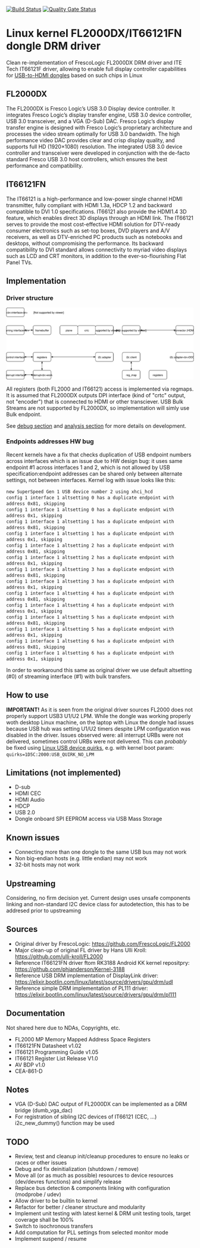 [![Build Status](https://travis-ci.org/klogg/fl2000_drm.svg?branch=master)](https://travis-ci.org/klogg/fl2000_drm) [![Quality Gate Status](https://sonarcloud.io/api/project_badges/measure?project=klogg_fl2000_drm&metric=alert_status)](https://sonarcloud.io/dashboard?id=klogg_fl2000_drm)

# Linux kernel FL2000DX/IT66121FN dongle DRM driver

Clean re-implementation of FrescoLogic FL2000DX DRM driver and ITE Tech IT66121F driver, allowing to enable full display controller capabilities for [USB-to-HDMI dongles](https://www.aliexpress.com/item/HD-1080P-USB-3-0-To-HDMI-External-Video-Graphic-Card-Multi-Display-Cable-Adapter-Converter/32808836824.html?spm=a2g0s.9042311.0.0.4a9f4c4dow19O6) based on such chips in Linux

## FL2000DX
The FL2000DX is Fresco Logic’s USB 3.0 Display device controller. It integrates Fresco Logic’s display transfer engine, USB 3.0 device controller, USB 3.0 transceiver, and a VGA (D-Sub) DAC. Fresco Logic’s display transfer engine is designed with Fresco Logic’s proprietary architecture and processes the video stream optimally for USB 3.0 bandwidth. The high performance video DAC provides clear and crisp display quality, and supports full HD (1920×1080) resolution. The integrated USB 3.0 device controller and transceiver were developed in conjunction with the de-facto standard Fresco USB 3.0 host controllers, which ensures the best performance and compatibility.

## IT66121FN
The IT66121 is a high-performance and low-power single channel HDMI transmitter, fully compliant with HDMI 1.3a, HDCP 1.2 and backward compatible to DVI 1.0 specifications. IT66121 also provide the HDMI1.4 3D feature, which enables direct 3D displays through an HDMI link. The IT66121 serves to provide the most cost-effective HDMI solution for DTV-ready consumer electronics such as set-top boxes, DVD players and A/V receivers, as well as DTV-enriched PC products such as notebooks and desktops, without compromising the performance. Its backward compatibility to DVI standard allows connectivity to myriad video displays such as LCD and CRT monitors, in addition to the ever-so-flourishing Flat Panel TVs.

## Implementation

### Driver structure
![Diagram](fl2000.svg)

All registers (both FL2000 and IT66121) access is implemented via regmaps. It is assumed that FL2000DX outputs DPI interface (kind of "crtc" output, not "encoder") that is connected to HDMI or other transciever. USB Bulk Streams are not supported by FL2000DX, so implementation will simly use Bulk endpoint.

See [debug section](https://github.com/klogg/fl2000_drm/blob/master/DEBUG.md) and [analysis section](https://github.com/klogg/fl2000_drm/blob/master/ANALYSIS.md) for more details on development.

### Endpoints addresses HW bug
Recent kernels have a fix that checks duplication of USB endpoint numbers across interfaces which is an issue due to HW design bug: it uses same endpoint #1 across interfaces 1 and 2, which is not allowed by USB specification:endpoint addresses can be shared only between alternate settings, not between interfaces. Kernel log with issue looks like this:
```
new SuperSpeed Gen 1 USB device number 2 using xhci_hcd
config 1 interface 1 altsetting 0 has a duplicate endpoint with address 0x81, skipping
config 1 interface 1 altsetting 0 has a duplicate endpoint with address 0x1, skipping
config 1 interface 1 altsetting 1 has a duplicate endpoint with address 0x81, skipping
config 1 interface 1 altsetting 1 has a duplicate endpoint with address 0x1, skipping
config 1 interface 1 altsetting 2 has a duplicate endpoint with address 0x81, skipping
config 1 interface 1 altsetting 2 has a duplicate endpoint with address 0x1, skipping
config 1 interface 1 altsetting 3 has a duplicate endpoint with address 0x81, skipping
config 1 interface 1 altsetting 3 has a duplicate endpoint with address 0x1, skipping
config 1 interface 1 altsetting 4 has a duplicate endpoint with address 0x81, skipping
config 1 interface 1 altsetting 4 has a duplicate endpoint with address 0x1, skipping
config 1 interface 1 altsetting 5 has a duplicate endpoint with address 0x81, skipping
config 1 interface 1 altsetting 5 has a duplicate endpoint with address 0x1, skipping
config 1 interface 1 altsetting 6 has a duplicate endpoint with address 0x81, skipping
config 1 interface 1 altsetting 6 has a duplicate endpoint with address 0x1, skipping
```
In order to workaround this same as original driver we use default altsetting (#0) of streaming interface (#1) with bulk transfers.

## How to use
**IMPORTANT!** As it is seen from the original driver sources FL2000 does not properly support USB3 U1/U2 LPM. While the dongle was working properly woth desktop Linux machine, on the laptop with Linux the dongle had issues because USB hub was setting U1/U2 timers despite LPM configuration was disabled in the driver. Issues observed were: all interrupt URBs were not delivered, sometimes control URBs were not delivered. This can *probably* be fixed using [Linux USB device quirks](https://elixir.bootlin.com/linux/latest/source/drivers/usb/core/quirks.c), e.g. with kernel boot param:<br> `quirks=1D5C:2000:USB_QUIRK_NO_LPM`

## Limitations (not implemented)
 * D-sub
 * HDMI CEC
 * HDMI Audio
 * HDCP
 * USB 2.0
 * Dongle onboard SPI EEPROM access via USB Mass Storage

## Known issues
 * Connecting more than one dongle to the same USB bus may not work
 * Non big-endian hosts (e.g. little endian) may not work
 * 32-bit hosts may not work

## Upstreaming
Considering, no firm decision yet. Current design uses unsafe components linking and non-standard I2C device class for autodetection, this has to be addresed prior to upstreaming

## Sources
 * Original driver by FrescoLogic: https://github.com/FrescoLogic/FL2000
 * Major clean-up of original FL driver by Hans Ulli Kroll: https://github.com/ulli-kroll/FL2000
 * Reference IT66121FN driver ftom RK3188 Android KK kernel repositpry: https://github.com/phjanderson/Kernel-3188
 * Reference USB DRM implementation of DisplayLink driver: https://elixir.bootlin.com/linux/latest/source/drivers/gpu/drm/udl
 * Reference simple DRM implementation of PL111 driver: https://elixir.bootlin.com/linux/latest/source/drivers/gpu/drm/pl111

## Documentation
Not shared here due to NDAs, Copyrights, etc.
 * FL2000 MP Memory Mapped Address Space Registers
 * IT66121FN Datasheet v1.02
 * IT66121 Programming Guide v1.05
 * IT66121 Register List Release V1.0
 * AV BDP v1.0
 * CEA-861-D

## Notes
 * VGA (D-Sub) DAC output of FL2000DX can be implemented as a DRM bridge (dumb_vga_dac)
 * For registration of sibling I2C devices of IT66121 (CEC, ...) i2c\_new\_dummy() function may be used

## TODO
 * Review, test and cleanup init/cleanup procedures to ensure no leaks or races or other issues
 * Debug and fix deinitialization (shutdown / remove)
 * Move all (or as much as possible) resources to device resources (dev/devres functions) and simplify release
 * Replace bus detection & components linking with configuration (modprobe / udev)
 * Allow driver to be builtin to kernel
 * Refactor for better / cleaner structure and modularity
 * Implement unit testing with latest kernel & DRM unit testing tools, target coverage shall be 100%
 * Switch to isochronous transfers
 * Add computation for PLL settings from selected monitor mode
 * Implement suspend / resume

